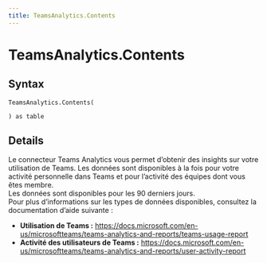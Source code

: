 ```yaml
---
title: TeamsAnalytics.Contents
---
```


# TeamsAnalytics.Contents



## Syntax

```powerquery
TeamsAnalytics.Contents(

) as table
```


## Details

Le connecteur Teams Analytics vous permet d’obtenir des insights sur votre utilisation de Teams. Les données sont disponibles à la fois pour votre activité personnelle dans Teams et pour l’activité des équipes dont vous êtes membre.<br />Les données sont disponibles pour les 90 derniers jours. <br /> Pour plus d’informations sur les types de données disponibles, consultez la documentation d’aide suivante : <br /><ul><li><b>Utilisation de Teams :</b> https://docs.microsoft.com/en-us/microsoftteams/teams-analytics-and-reports/teams-usage-report</li><li><b>Activité des utilisateurs de Teams :</b> https://docs.microsoft.com/en-us/microsoftteams/teams-analytics-and-reports/user-activity-report</li></ul>


